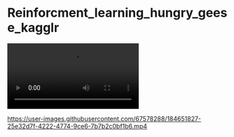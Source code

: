 # Reinforcment_learning_hungry_geese_kagglr


![alt text](https://github.com/akomp22/Reinforcment_learning_hungry_geese_kaggle/blob/main/Q.mp4)


https://user-images.githubusercontent.com/67578288/184651827-25e32d7f-4222-4774-9ce6-7b7b2c0bf1b6.mp4

